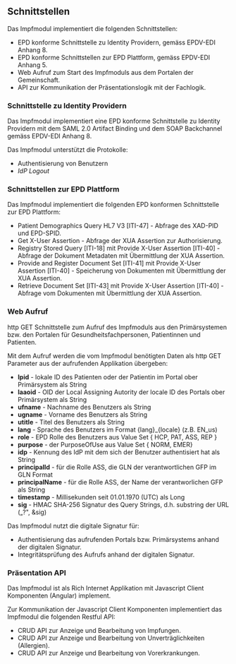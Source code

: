 ## Schnittstellen

Das Impfmodul implementiert die folgenden Schnittstellen:
* EPD konforme Schnittstelle zu Identity Providern, gemäss EPDV-EDI Anhang 8.
* EPD konforme Schnittstellen zur EPD Plattform, gemäss EPDV-EDI Anhang 5.
* Web Aufruf zum Start des Impfmoduls aus dem Portalen der Gemeinschaft.
* API zur Kommunikation der Präsentationslogik mit der Fachlogik.   

### Schnittstelle zu Identity Providern

Das Impfmodul implementiert eine EPD konforme Schnittstelle zu Identity Providern
mit dem SAML 2.0 Artifact Binding und dem SOAP Backchannel gemäss EPDV-EDI Anhang 8.

Das Impfmodul unterstützt die Protokolle:
* Authentisierung von Benutzern
* *IdP Logout*

### Schnittstellen zur EPD Plattform

Das Impfmodul implementiert die folgenden EPD konformen Schnittstelle zur EPD Plattform:
* Patient Demographics Query HL7 V3 [ITI-47] - Abfrage des XAD-PID und EPD-SPID.
* Get X-User Assertion - Abfrage der XUA Assertion zur Authorisierung.
* Registry Stored Query [ITI-18] mit Provide X-User Assertion [ITI-40] - Abfrage der Dokument Metadaten mit Übermittlung der XUA Assertion.
* Provide and Register Document Set [ITI-41] mit Provide X-User Assertion [ITI-40] - Speicherung von Dokumenten mit Übermittlung der XUA Assertion.
* Retrieve Document Set [ITI-43] mit Provide X-User Assertion [ITI-40] - Abfrage vom Dokumenten mit Übermittlung der XUA Assertion.


### Web Aufruf

http GET Schnittstelle zum Aufruf des Impfmoduls aus den Primärsystemen bzw. den Portalen für Gesundheitsfachpersonen, Patientinnen und Patienten.

Mit dem Aufruf werden die vom Impfmodul benötigten Daten als http GET Parameter aus der aufrufenden Applikation übergeben:
* **lpid** - lokale ID des Patienten oder der Patientin im Portal ober Primärsystem als String
* **laaoid** - OID der Local Assigning Autority der locale ID des Portals ober Primärsystem als String
* **ufname** - Nachname des Benutzers als String
* **ugname** - Vorname des Benutzers als String
* **utitle** - Titel des Benutzers als String
* **lang** - Sprache des Benutzers im Format {lang}_{locale} (z.B. EN_us)
* **role** - EPD Rolle des Benutzers aus Value Set { HCP, PAT, ASS, REP }
* **purpose** - der PurposeOfUse aus Value Set { NORM, EMER}
* **idp** - Kennung des IdP mit dem sich der Benutzer authentisiert hat als String
* **principalId** - für die Rolle ASS, die GLN der verantwortlichen GFP im GLN Format
* **principalName** - für die Rolle ASS, der Name der verantworlichen GFP als String
* **timestamp** - Millisekunden seit 01.01.1970 (UTC) als Long
* **sig** - HMAC SHA-256 Signatur des Query Strings, d.h. substring der URL („?", &sig)


Das Impfmodul nutzt die digitale Signatur für:
* Authentisierung das aufrufenden Portals bzw. Primärsystems anhand der digitalen Signatur.
* Integritätsprüfung des Aufrufs anhand der digitalen Signatur.


### Präsentation API

Das Impfmodul ist als Rich Internet Applikation mit Javascript Client Komponenten (Angular) implement.

Zur Kommunikation der Javascript Client Komponenten implementiert das Impfmodul die folgenden Restful API:
* CRUD API zur Anzeige und Bearbeitung von Impfungen.
* CRUD API zur Anzeige und Bearbeitung von Unverträglichkeiten (Allergien).
* CRUD API zur Anzeige und Bearbeitung von Vorerkrankungen.    
